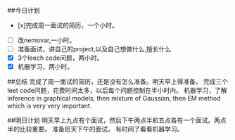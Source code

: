 ##今日计划
- [x]完成周一面试的简历，一个小时。
- [ ] 改nemovar,一小时。
- [ ] 准备面试，讲自己的project,以及自己想做什么,擅长什么
- [x] 3个leech code问题，两小时。
- [x] 机器学习，两小时。

##总结
完成了周一面试的简历，还是没有怎么准备。明天早上得准备。
完成三个leet code问题，花费时间太多，以后每个问题控制在半小时内。
机器学习，了解inference in graphical models, then mixture of Gaussian, then EM method which is very very important.

##明日计划
明天早上九点有个面试，然后下午两点半和五点各有一个面试。两点半的比较重要。
准备后天下午的面试。
有时间了看看机器学习。